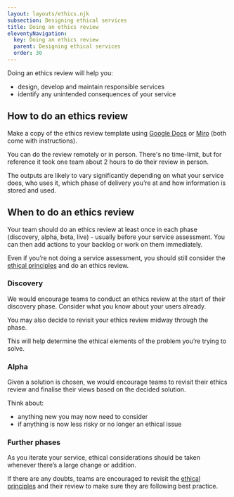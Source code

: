 ```yaml
---
layout: layouts/ethics.njk
subsection: Designing ethical services
title: Doing an ethics review
eleventyNavigation:
  key: Doing an ethics review
  parent: Designing ethical services
  order: 30
---
```


Doing an ethics review will help you:

- design, develop and maintain responsible services
- identify any unintended consequences of your service

## How to do an ethics review

Make a copy of the ethics review template using [Google Docs](https://docs.google.com/document/d/1GRHSKxj3_zXubfDkGHQp9Y2_6wpf9_dcB9qCuHQS4xM/edit) or [Miro](https://miro.com/app/board/uXjVPlD7OmE=/?share_link_id=60340973454) (both come with instructions).

You can do the review remotely or in person. There's no time-limit, but for reference it took one team about 2 hours to do their review in person.

The outputs are likely to vary significantly depending on what your service does, who uses it, which phase of delivery you’re at and how information is stored and used.

## When to do an ethics review

Your team should do an ethics review at least once in each phase (discovery, alpha, beta, live) - usually before your service assessment. You can then add actions to your backlog or work on them immediately.

Even if you’re not doing a service assessment, you should still consider the [ethical principles](/ethics/principles/) and do an ethics review.

### Discovery

We would encourage teams to conduct an ethics review at the start of their discovery phase. Consider what you know about your users already.

You may also decide to revisit your ethics review midway through the phase.

This will help determine the ethical elements of the problem you’re trying to solve.

### Alpha

Given a solution is chosen, we would encourage teams to revisit their ethics review and finalise their views based on the decided solution.

Think about:

- anything new you may now need to consider
- if anything is now less risky or no longer an ethical issue

### Further phases

As you iterate your service, ethical considerations should be taken whenever there’s a large change or addition.

If there are any doubts, teams are encouraged to revisit the [ethical principles](/ethics/principles/) and their review to make sure they are following best practice.
